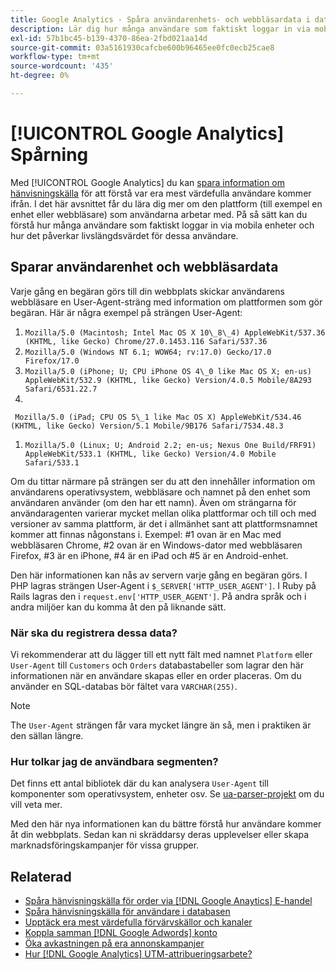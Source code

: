 ```yaml
---
title: Google Analytics - Spåra användarenhets- och webbläsardata i databasen
description: Lär dig hur många användare som faktiskt loggar in via mobila enheter och hur det påverkar livslängdsvärdet för dessa användare.
exl-id: 57b1bc45-b139-4370-86ea-2fbd021aa14d
source-git-commit: 03a5161930cafcbe600b96465ee0fc0ecb25cae8
workflow-type: tm+mt
source-wordcount: '435'
ht-degree: 0%

---
```


# [!UICONTROL Google Analytics] Spårning

Med [!UICONTROL Google Analytics] du kan [spara information om hänvisningskälla](../analysis/google-track-user-acq.md) för att förstå var era mest värdefulla användare kommer ifrån. I det här avsnittet får du lära dig mer om den plattform (till exempel en enhet eller webbläsare) som användarna arbetar med. På så sätt kan du förstå hur många användare som faktiskt loggar in via mobila enheter och hur det påverkar livslängdsvärdet för dessa användare.

## Sparar användarenhet och webbläsardata

Varje gång en begäran görs till din webbplats skickar användarens webbläsare en User-Agent-sträng med information om plattformen som gör begäran. Här är några exempel på strängen User-Agent:

1. `Mozilla/5.0 (Macintosh; Intel Mac OS X 10\_8\_4) AppleWebKit/537.36 (KHTML, like Gecko) Chrome/27.0.1453.116 Safari/537.36`
1. `Mozilla/5.0 (Windows NT 6.1; WOW64; rv:17.0) Gecko/17.0 Firefox/17.0`
1. `Mozilla/5.0 (iPhone; U; CPU iPhone OS 4\_0 like Mac OS X; en-us) AppleWebKit/532.9 (KHTML, like Gecko) Version/4.0.5 Mobile/8A293 Safari/6531.22.7`
1.
` Mozilla/5.0 (iPad; CPU OS 5\_1 like Mac OS X) AppleWebKit/534.46 (KHTML, like Gecko) Version/5.1 Mobile/9B176 Safari/7534.48.3`
1. `Mozilla/5.0 (Linux; U; Android 2.2; en-us; Nexus One Build/FRF91) AppleWebKit/533.1 (KHTML, like Gecko) Version/4.0 Mobile Safari/533.1`

Om du tittar närmare på strängen ser du att den innehåller information om användarens operativsystem, webbläsare och namnet på den enhet som användaren använder (om den har ett namn). Även om strängarna för användaragenten varierar mycket mellan olika plattformar och till och med versioner av samma plattform, är det i allmänhet sant att plattformsnamnet kommer att finnas någonstans i. Exempel: #1 ovan är en Mac med webbläsaren Chrome, #2 ovan är en Windows-dator med webbläsaren Firefox, #3 är en iPhone, #4 är en iPad och #5 är en Android-enhet.

Den här informationen kan nås av servern varje gång en begäran görs. I PHP lagras strängen User-Agent i `$_SERVER['HTTP_USER_AGENT']`. I Ruby på Rails lagras den i `request.env['HTTP_USER_AGENT']`. På andra språk och i andra miljöer kan du komma åt den på liknande sätt.

### När ska du registrera dessa data?

Vi rekommenderar att du lägger till ett nytt fält med namnet `Platform` eller `User-Agent` till `Customers` och `Orders` databastabeller som lagrar den här informationen när en användare skapas eller en order placeras. Om du använder en SQL-databas bör fältet vara `VARCHAR(255)`. 

>[!NOTE]
>
>The `User-Agent` strängen får vara mycket längre än så, men i praktiken är den sällan längre.

### Hur tolkar jag de användbara segmenten?

Det finns ett antal bibliotek där du kan analysera `User-Agent` till komponenter som operativsystem, enheter osv. Se [ua-parser-projekt](https://github.com/tobie/ua-parser) om du vill veta mer.

Med den här nya informationen kan du bättre förstå hur användare kommer åt din webbplats. Sedan kan ni skräddarsy deras upplevelser eller skapa marknadsföringskampanjer för vissa grupper.

## Relaterad

* [Spåra hänvisningskälla för order via [!DNL Google Anaytics] E-handel](../importing-data/integrations/google-ecommerce.md)
* [Spåra hänvisningskälla för användare i databasen](../analysis/google-track-user-acq.md)
* [Upptäck era mest värdefulla förvärvskällor och kanaler](../analysis/most-value-source-channel.md)
* [Koppla samman [!DNL Google Adwords] konto](../importing-data/integrations/google-adwords.md)
* [Öka avkastningen på era annonskampanjer](../analysis/roi-ad-camp.md)
* [Hur [!DNL Google Analytics] UTM-attribueringsarbete?](../analysis/utm-attributes.md)
